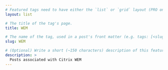 ```yaml
---
# Featured tags need to have either the `list` or `grid` layout (PRO only).
layout: list

# The title of the tag's page.
title: WEM

# The name of the tag, used in a post's front matter (e.g. tags: [<slug>]).
slug: WEM

# (Optional) Write a short (~150 characters) description of this featured tag.
description: >
  Posts associated with Citrix WEM
---
```

